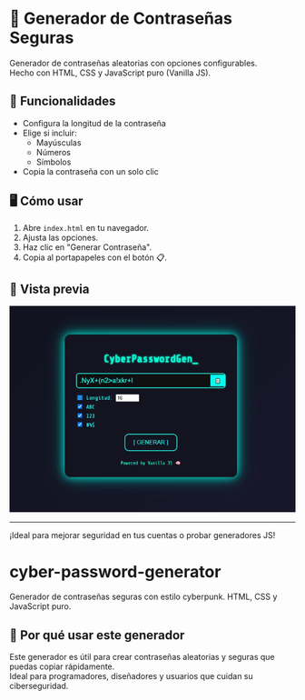 # 🔐 Generador de Contraseñas Seguras

Generador de contraseñas aleatorias con opciones configurables.  
Hecho con HTML, CSS y JavaScript puro (Vanilla JS).

## 🎯 Funcionalidades

- Configura la longitud de la contraseña
- Elige si incluir:
  - Mayúsculas
  - Números
  - Símbolos
- Copia la contraseña con un solo clic

## 🖥️ Cómo usar

1. Abre `index.html` en tu navegador.
2. Ajusta las opciones.
3. Haz clic en "Generar Contraseña".
4. Copia al portapapeles con el botón 📋.

## 📸 Vista previa

![Preview del generador](banner-generador.JPG)

---

¡Ideal para mejorar seguridad en tus cuentas o probar generadores JS!
# cyber-password-generator
Generador de contraseñas seguras con estilo cyberpunk. HTML, CSS y JavaScript puro.

## 🔐 Por qué usar este generador

Este generador es útil para crear contraseñas aleatorias y seguras que puedas copiar rápidamente.  
Ideal para programadores, diseñadores y usuarios que cuidan su ciberseguridad.
